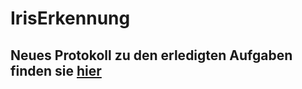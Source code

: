 # IrisErkennung

## Neues Protokoll zu den erledigten Aufgaben finden sie <a href="https://github.com/P-Klose/CPR-IrisErkennung/protokoll">hier</a>

